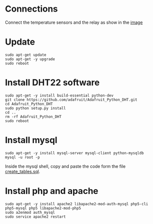 # Connections

Connect the temperature sensors and the relay as show in the [image](schematic.png)

# Update

    sudo apt-get update
    sudo apt-get -y upgrade
    sudo reboot

# Install DHT22 software

    sudo apt-get -y install build-essential python-dev
    git clone https://github.com/adafruit/Adafruit_Python_DHT.git
    cd Adafruit_Python_DHT
    sudo python setup.py install
    cd ..
    rm -rf Adafruit_Python_DHT
    sudo reboot

# Install mysql

    sudo apt-get -y install mysql-server mysql-client python-mysqldb
    mysql -u root -p

Inside the mysql shell, copy and paste the code form the file [create_tables.sql](create_tables.sql).

# Install php and apache

    sudo apt-get -y install apache2 libapache2-mod-auth-mysql php5-cli php5-mysql php5 libapache2-mod-php5
    sudo a2enmod auth_mysql
    sudo service apache2 restart

